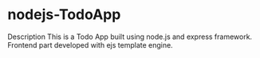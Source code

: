 # nodejs-TodoApp 
Description
This is a Todo App built using node.js and express framework. Frontend part developed with ejs template engine. 



